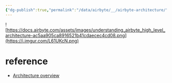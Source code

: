 ```yaml
---
{"dg-publish":true,"permalink":"/data/airbyte/__/airbyte-architecture/","noteIcon":""}
---
```



![https://docs.airbyte.com/assets/images/understanding_airbyte_high_level_architecture-ac5aa905ca8916521b41cdaecec4cd08.png](https://i.imgur.com/L61UKcN.png)

# reference
- [Architecture overview](https://docs.airbyte.com/understanding-airbyte/high-level-view)